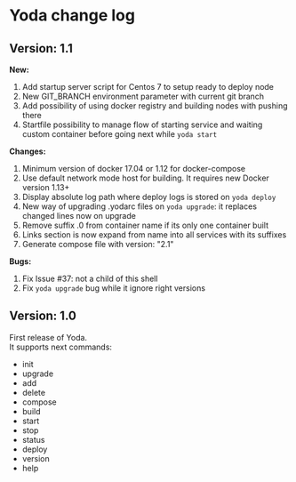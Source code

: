 # Yoda change log

## Version: 1.1
**New:**
1. Add startup server script for Centos 7 to setup ready to deploy node
2. New GIT_BRANCH environment parameter with current git branch
3. Add possibility of using docker registry and building nodes with pushing there
4. Startfile possibility to manage flow of starting service and waiting custom container before going next while `yoda start`

**Changes:**
1. Minimum version of docker 17.04 or 1.12 for docker-compose
2. Use default network mode host for building. It requires new Docker version 1.13+
3. Display absolute log path where deploy logs is stored on `yoda deploy`
4. New way of upgrading .yodarc files on `yoda upgrade`: it replaces changed lines now on upgrade
5. Remove suffix .0 from container name if its only one container built
6. Links section is now expand from name into all services with its suffixes
7. Generate compose file with version: "2.1"

**Bugs:**
1. Fix Issue #37: not a child of this shell
2. Fix `yoda upgrade` bug while it ignore right versions

## Version: 1.0
First release of Yoda.  
It supports next commands:  
 - init
 - upgrade
 - add
 - delete
 - compose
 - build
 - start
 - stop
 - status
 - deploy
 - version
 - help
